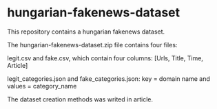 # hungarian-fakenews-dataset
This repository contains a hungarian fakenews dataset.

The hungarian-fakenews-dataset.zip file contains four files:

legit.csv and fake.csv, which contain four columns: [Urls, Title, Time, Article]

legit_categories.json and fake_categories.json: key = domain name and values = category_name

The dataset creation methods was writed in  article.
